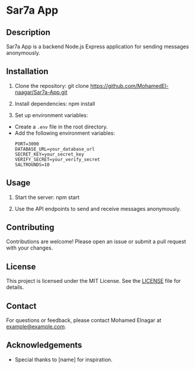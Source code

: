 # Sar7a App

## Description
Sar7a App is a backend Node.js Express application for sending messages anonymously.

## Installation
1. Clone the repository:
git clone https://github.com/MohamedEl-naagar/Sar7a-App.git

2. Install dependencies:
npm install

3. Set up environment variables:
- Create a `.env` file in the root directory.
- Add the following environment variables:
  ```
  PORT=3000
  DATABASE_URL=your_database_url
  SECRET_KEY=your_secret_key
  VERIFY_SECRET=your_verify_secret
  SALTROUNDS=10
  ```

## Usage
1. Start the server:
npm start

2. Use the API endpoints to send and receive messages anonymously.

## Contributing
Contributions are welcome! Please open an issue or submit a pull request with your changes.

## License
This project is licensed under the MIT License. See the [LICENSE](LICENSE) file for details.

## Contact
For questions or feedback, please contact Mohamed Elnagar at example@example.com.

## Acknowledgements
- Special thanks to [name] for inspiration.
